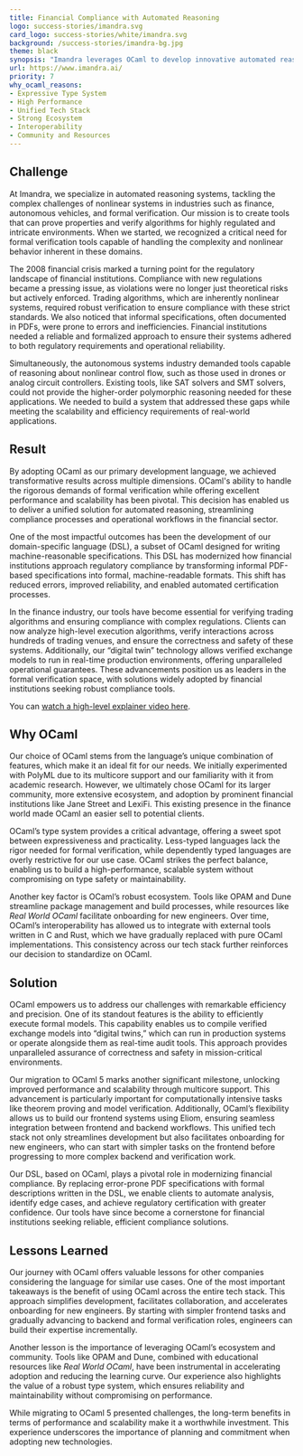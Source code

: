 ```yaml
---
title: Financial Compliance with Automated Reasoning
logo: success-stories/imandra.svg
card_logo: success-stories/white/imandra.svg
background: /success-stories/imandra-bg.jpg
theme: black
synopsis: "Imandra leverages OCaml to develop innovative automated reasoning tools that modernize regulatory compliance, streamline workflows, and ensure correctness in complex financial systems."
url: https://www.imandra.ai/
priority: 7
why_ocaml_reasons:
- Expressive Type System
- High Performance
- Unified Tech Stack
- Strong Ecosystem
- Interoperability
- Community and Resources
---
```


## Challenge
At Imandra, we specialize in automated reasoning systems, tackling the complex challenges of nonlinear systems in industries such as finance, autonomous vehicles, and formal verification. Our mission is to create tools that can prove properties and verify algorithms for highly regulated and intricate environments. When we started, we recognized a critical need for formal verification tools capable of handling the complexity and nonlinear behavior inherent in these domains.

The 2008 financial crisis marked a turning point for the regulatory landscape of financial institutions. Compliance with new regulations became a pressing issue, as violations were no longer just theoretical risks but actively enforced. Trading algorithms, which are inherently nonlinear systems, required robust verification to ensure compliance with these strict standards. We also noticed that informal specifications, often documented in PDFs, were prone to errors and inefficiencies. Financial institutions needed a reliable and formalized approach to ensure their systems adhered to both regulatory requirements and operational reliability.

Simultaneously, the autonomous systems industry demanded tools capable of reasoning about nonlinear control flow, such as those used in drones or analog circuit controllers. Existing tools, like SAT solvers and SMT solvers, could not provide the higher-order polymorphic reasoning needed for these applications. We needed to build a system that addressed these gaps while meeting the scalability and efficiency requirements of real-world applications.

## Result
By adopting OCaml as our primary development language, we achieved transformative results across multiple dimensions. OCaml's ability to handle the rigorous demands of formal verification while offering excellent performance and scalability has been pivotal. This decision has enabled us to deliver a unified solution for automated reasoning, streamlining compliance processes and operational workflows in the financial sector.

One of the most impactful outcomes has been the development of our domain-specific language (DSL), a subset of OCaml designed for writing machine-reasonable specifications. This DSL has modernized how financial institutions approach regulatory compliance by transforming informal PDF-based specifications into formal, machine-readable formats. This shift has reduced errors, improved reliability, and enabled automated certification processes.

In the finance industry, our tools have become essential for verifying trading algorithms and ensuring compliance with complex regulations. Clients can now analyze high-level execution algorithms, verify interactions across hundreds of trading venues, and ensure the correctness and safety of these systems. Additionally, our “digital twin” technology allows verified exchange models to run in real-time production environments, offering unparalleled operational guarantees. These advancements position us as leaders in the formal verification space, with solutions widely adopted by financial institutions seeking robust compliance tools.

You can [watch a high-level explainer video here](https://vimeo.com/123746101).

## Why OCaml
Our choice of OCaml stems from the language’s unique combination of features, which make it an ideal fit for our needs. We initially experimented with PolyML due to its multicore support and our familiarity with it from academic research. However, we ultimately chose OCaml for its larger community, more extensive ecosystem, and adoption by prominent financial institutions like Jane Street and LexiFi. This existing presence in the finance world made OCaml an easier sell to potential clients.

OCaml’s type system provides a critical advantage, offering a sweet spot between expressiveness and practicality. Less-typed languages lack the rigor needed for formal verification, while dependently typed languages are overly restrictive for our use case. OCaml strikes the perfect balance, enabling us to build a high-performance, scalable system without compromising on type safety or maintainability.

Another key factor is OCaml’s robust ecosystem. Tools like OPAM and Dune streamline package management and build processes, while resources like *Real World OCaml* facilitate onboarding for new engineers. Over time, OCaml’s interoperability has allowed us to integrate with external tools written in C and Rust, which we have gradually replaced with pure OCaml implementations. This consistency across our tech stack further reinforces our decision to standardize on OCaml.

## Solution
OCaml empowers us to address our challenges with remarkable efficiency and precision. One of its standout features is the ability to efficiently execute formal models. This capability enables us to compile verified exchange models into “digital twins,” which can run in production systems or operate alongside them as real-time audit tools. This approach provides unparalleled assurance of correctness and safety in mission-critical environments.

Our migration to OCaml 5 marks another significant milestone, unlocking improved performance and scalability through multicore support. This advancement is particularly important for computationally intensive tasks like theorem proving and model verification. Additionally, OCaml’s flexibility allows us to build our frontend systems using Eliom, ensuring seamless integration between frontend and backend workflows. This unified tech stack not only streamlines development but also facilitates onboarding for new engineers, who can start with simpler tasks on the frontend before progressing to more complex backend and verification work.

Our DSL, based on OCaml, plays a pivotal role in modernizing financial compliance. By replacing error-prone PDF specifications with formal descriptions written in the DSL, we enable clients to automate analysis, identify edge cases, and achieve regulatory certification with greater confidence. Our tools have since become a cornerstone for financial institutions seeking reliable, efficient compliance solutions.

## Lessons Learned
Our journey with OCaml offers valuable lessons for other companies considering the language for similar use cases. One of the most important takeaways is the benefit of using OCaml across the entire tech stack. This approach simplifies development, facilitates collaboration, and accelerates onboarding for new engineers. By starting with simpler frontend tasks and gradually advancing to backend and formal verification roles, engineers can build their expertise incrementally.

Another lesson is the importance of leveraging OCaml’s ecosystem and community. Tools like OPAM and Dune, combined with educational resources like *Real World OCaml*, have been instrumental in accelerating adoption and reducing the learning curve. Our experience also highlights the value of a robust type system, which ensures reliability and maintainability without compromising on performance.

While migrating to OCaml 5 presented challenges, the long-term benefits in terms of performance and scalability make it a worthwhile investment. This experience underscores the importance of planning and commitment when adopting new technologies.
